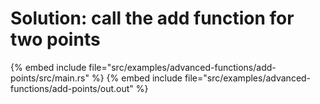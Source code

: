 # Solution: call the add function for two points

{% embed include file="src/examples/advanced-functions/add-points/src/main.rs" %}
{% embed include file="src/examples/advanced-functions/add-points/out.out" %}

